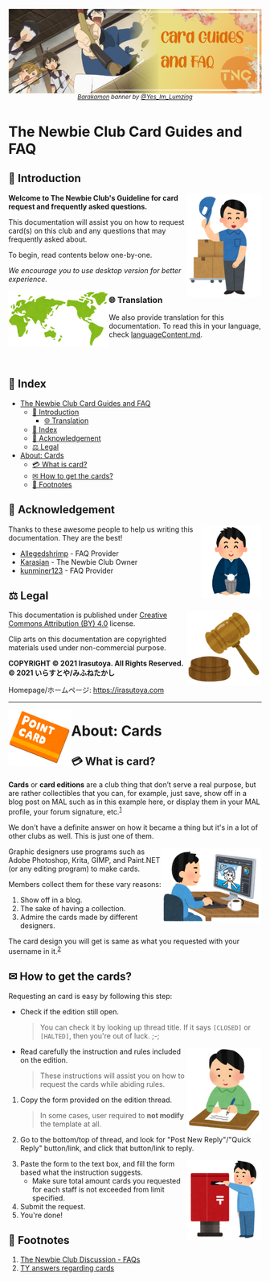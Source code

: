 <!-- markdownlint-disable MD041 MD034 -->

<p align="center">
  <img src="../assets/banner/banner.png" alt="banner" align="center"><br/>
  <sup><em>
    <a href="https://myanimelist.net/anime/22789">Barakamon</a> banner by
    <a href="https://myanimelist.net/profile/Yes_Im_Lumzing">@Yes_Im_Lumzing</a>
  </em></sup>
</p>

# The Newbie Club Card Guides and FAQ

## 💬 Introduction

<img src="../assets/irasutoya/original/aisatsu_boushi_nimotsu.png" width="150" align="right">

**Welcome to The Newbie Club's Guideline for card request and frequently asked questions.**

This documentation will assist you on how to request card(s) on this club and any questions that may
frequently asked about.

To begin, read contents below one-by-one.

*We encourage you to use desktop version for better experience.*

<img src="../assets/irasutoya/original/sekaichizu.png" width="200" align="left">

### 🌐 Translation

We also provide translation for this documentation. To read this in your language, check
[languageContent.md](languageContent.md).

<br/><br/>

## 📃 Index

* [The Newbie Club Card Guides and FAQ](#the-newbie-club-card-guides-and-faq)
  * [💬 Introduction](#-introduction)
    * [🌐 Translation](#-translation)
  * [📃 Index](#-index)
  * [🎉 Acknowledgement](#-acknowledgement)
  * [⚖ Legal](#-legal)
* [About: Cards](#about-cards)
  * [💳 What is card?](#-what-is-card)
  * [✉ How to get the cards?](#-how-to-get-the-cards)
  * [👣 Footnotes](#-footnotes)

## 🎉 Acknowledgement

<img src="../assets/irasutoya/original/shinnen_aisatsu_man.png" align="right" width="120">

Thanks to these awesome people to help us writing this documentation. They are the best!

* [Allegedshrimp](https://myanimelist.net/profile/Allegedshrimp) - FAQ Provider
* [Karasian](https://myanimelist.net/profile/Karasian) - The Newbie Club Owner
* [kunminer123](https://myanimelist.net/profile/kunminer123) - FAQ Provider

## ⚖ Legal

<img src="../assets/irasutoya/original/auction_hammer.png" align="right" width="150">

This documentation is published under [Creative Commons Attribution (BY) 4.0][CCBY40] license.

Clip arts on this documentation are copyrighted materials used under non-commercial purpose.

<!-- START: DO NOT TRANSLATE THIS COPYRIGHT NOTICE -->
**COPYRIGHT © 2021 Irasutoya. All Rights Reserved.**\
**© 2021 いらすとや/みふねたかし**

Homepage/ホームページ: https://irasutoya.com
<!-- END: TRANSLATION RESTRICTION -->

<!-- Links -->
[banner]: ../assets/banner/banner.png
[CCBY40]: ../LICENSE
[a22789]: https://myanimelist.net/anime/22789
[bannerAttribution]: https://myanimelist.net/profile/Yes_Im_Lumzing

<hr/>

<img src="../assets/irasutoya/original/pointcard.png" align="left" width="125">

# About: Cards

## 💳 What is card?

**Cards** or **card editions** are a club thing that don’t serve a real purpose, but are rather
collectibles that you can, for example, just save, show off in a blog post on MAL such as in this
example here, or display them in your MAL profile, your forum signature, etc.<sup><a href="#fn1">1</a></sup>

We don't have a definite answer on how it became a thing but it's in a lot of other clubs as well.
This is just one of them.

<img src="../assets/irasutoya/original/job_illustrator_pc_man.png" align="right" width="200">

Graphic designers use programs such as Adobe Photoshop, Krita, GIMP, and Paint.NET (or any editing
program<!-- including Microsoft PowerPoint :o-->) to make cards.

Members collect them for these vary reasons:

1. Show off in a blog.
2. The sake of having a collection.
3. Admire the cards made by different designers.

The card design you will get is same as what you requested with your username in
it.<sup><a href="#fn2">2</a></sup>

## ✉ How to get the cards?

Requesting an card is easy by following this step:

* Check if the edition still open.
  > You can check it by looking up thread title. If it says `[CLOSED]` or `[HALTED]`, then you're
  > out of luck. ;-;

<img src="../assets/irasutoya/original/hidarikiki.png" align="right" width="150">

* Read carefully the instruction and rules included on the edition.
  > These instructions will assist you on how to request the cards while abiding rules.

1. Copy the form provided on the edition thread.
   > In some cases, user required to **not modify** the template at all.
2. Go to the bottom/top of thread, and look for "Post New Reply"/"Quick Reply" button/link, and
   click that button/link to reply.

<img src="../assets/irasutoya/original/post_tegami_toukan.png" align="right" width="150">

3. Paste the form to the text box, and fill the form based what the instruction suggests.
   * Make sure total amount cards you requested for each staff is not exceeded from limit specified.
4. Submit the request.
5. You're done!

## 👣 Footnotes

1. <a id="fn1"></a> [The Newbie Club Discussion - FAQs](https://myanimelist.net/forum/?topicid=1779538)
2. <a id="fn2"></a> [TY answers regarding cards](https://discord.com/channels/449172244724449290/534122024860123182/546412983417307154)
